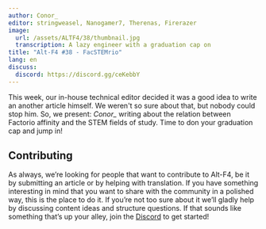 ```yaml
---
author: Conor_
editor: stringweasel, Nanogamer7, Therenas, Firerazer
image:
  url: /assets/ALTF4/38/thumbnail.jpg
  transcription: A lazy engineer with a graduation cap on
title: "Alt-F4 #38 - FacSTEMrio"
lang: en
discuss:
  discord: https://discord.gg/ceKebbY
---
```


This week, our in-house technical editor decided it was a good idea to write an another article himself. We weren't so sure about that, but nobody could stop him. So, we present: *Conor_* writing about the relation between Factorio affinity and the STEM fields of study. Time to don your graduation cap and jump in!

## Contributing

As always, we’re looking for people that want to contribute to Alt-F4, be it by submitting an article or by helping with translation. If you have something interesting in mind that you want to share with the community in a polished way, this is the place to do it. If you’re not too sure about it we’ll gladly help by discussing content ideas and structure questions. If that sounds like something that’s up your alley, join the [Discord](https://discord.gg/nxnCFkb) to get started!
